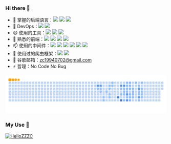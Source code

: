 ### Hi there 👋

<!--
**HelloZZZC/HelloZZZC** is a ✨ _special_ ✨ repository because its `README.md` (this file) appears on your GitHub profile.

Here are some ideas to get you started:

- 🔭 I’m currently working on ...
- 🌱 I’m currently learning ...
- 👯 I’m looking to collaborate on ...
- 🤔 I’m looking for help with ...
- 💬 Ask me about ...
- 📫 How to reach me: ...
- 😄 Pronouns: ...
- ⚡ Fun fact: ...
-->

- 🔭 掌握的后端语言：![](https://img.shields.io/badge/-PHP-2496ED?style=flat-square&logo=php&logoColor=FFFFFF) ![](https://img.shields.io/badge/-Java-F7DF1E?style=flat-square&logo=java&logoColor=FFFFFF) ![](https://img.shields.io/badge/-Python-3776AB?style=flat-square&logo=python&logoColor=FFFFFF)
- 🤔 DevOps：![](https://img.shields.io/badge/-Docker-2496ED?style=flat-square&logo=docker&logoColor=FFFFFF) ![](https://img.shields.io/badge/-kubernetes-326CE5?style=flat-square&logo=kubernetes&logoColor=FFFFFF)
- 😄 使用的工具：![](https://img.shields.io/badge/-pycharm-609926?style=flat-square&logo=pycharm&logoColor=FFFFFF) ![](https://img.shields.io/badge/-phpstorm-7F7FFF?style=flat-square&logo=phpstorm&logoColor=FFFFFF) ![](https://img.shields.io/badge/-intellijidea-FF3900?style=flat-square&logo=intellijidea&logoColor=FFFFFF)
- 👯 熟悉的前端：![](https://img.shields.io/badge/-vuedotjs-4FC08D?style=flat-square&logo=vuedotjs&logoColor=FFFFFF) ![](https://img.shields.io/badge/-jquery-0769AD?style=flat-square&logo=jquery&logoColor=FFFFFF) ![](https://img.shields.io/badge/-css3-1572B6?style=flat-square&logo=css3&logoColor=FFFFFF) ![](https://img.shields.io/badge/-html5-E34F26?style=flat-square&logo=html5&logoColor=FFFFFF)
- 📫 使用的中间件：![](https://img.shields.io/badge/-redis-DC382D?style=flat-square&logo=redis&logoColor=FFFFFF) ![](https://img.shields.io/badge/-mysql-4479A1?style=flat-square&logo=mysql&logoColor=FFFFFF) ![](https://img.shields.io/badge/-mongodb-47A248?style=flat-square&logo=mongodb&logoColor=FFFFFF) ![](https://img.shields.io/badge/-apacherocketmq-D77310?style=flat-square&logo=apacherocketmq&logoColor=FFFFFF) ![](https://img.shields.io/badge/-rabbitmq-FF6600?style=flat-square&logo=rabbitmq&logoColor=FFFFFF) ![](https://img.shields.io/badge/-elasticsearch-005571?style=flat-square&logo=elasticsearch&logoColor=FFFFFF)
- 💬 使用过的爬虫框架：![](https://img.shields.io/badge/-selenium-43B02A?style=flat-square&logo=selenium&logoColor=FFFFFF) ![](https://img.shields.io/badge/-scrapy-60A839?style=flat-square&logo=scrapy&logoColor=FFFFFF)
- 🌱 谷歌邮箱：zc19940702@gmail.com
- ⚡ 哲理：No Code No Bug

![](https://raw.githubusercontent.com/HelloZZZC/HelloZZZC/output/ocean.gif)

### My Use 🌱
[![HelloZZZC](https://github-readme-stats.vercel.app/api/top-langs/?username=HelloZZZC&layout=donut-vertical&theme=radical&hide=html,blade)](https://github.com/anuraghazra/github-readme-stats)


